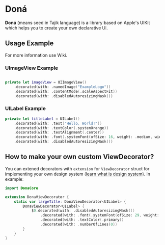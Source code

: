 # Doná
**Doná** (means seed in Tajik language) is a library based on Apple's UIKit which helps you to create your own declarative UI.

## Usage Example
For more information use Wiki.
### UImageView Example
```swift

private let imageView = UIImageView()
    .decorated(with: .namedImage("ExampleLogo"))
    .decorated(with: .contentMode(.scaleAspectFit))
    .decorated(with: .disabledAutoresizingMask())
```

### UILabel Example
```swift
private let titleLabel = UILabel()
    .decorated(with: .text("Hello, World!"))
    .decorated(with: .textColor(.systemOrange))
    .decorated(with: .textAlignment(.center))
    .decorated(with: .font(.systemFont(ofSize: 16, weight: .medium, width: .standard, design: .default)))
    .decorated(with: .disabledAutoresizingMask())

```

## How to make your own custom ViewDecorator?
You can extened decorators with `extension` for `ViewDecorator` struct for implementing your own design system ([learn what is design system](https://uxdesign.cc/everything-you-need-to-know-about-design-systems-54b109851969)). In example:
```swift
import DonaCore

extension DonaViewDecorator {
    static var largeTitle: DonaViewDecorator<UILabel> {
        DonaViewDecorator<UILabel> {
            $0.decorated(with: .disabledAutoresizingMask())
                .decorated(with: .font(.systemFont(ofSize: 29, weight: .bold)))
                .decorated(with: .textColor(.primary))
                .decorated(with: .numberOfLines(0))
        }
    }
}
```
